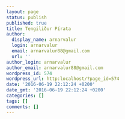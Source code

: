 ```yaml
---
layout: page
status: publish
published: true
title: Tengiliður Pírata
author:
  display_name: arnarvalur
  login: arnarvalur
  email: arnarvalur88@gmail.com
  url: ''
author_login: arnarvalur
author_email: arnarvalur88@gmail.com
wordpress_id: 574
wordpress_url: http:localhost/?page_id=574
date: '2016-06-19 22:12:24 +0200'
date_gmt: '2016-06-19 22:12:24 +0200'
categories: []
tags: []
comments: []
---
```


